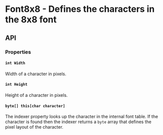 # Font8x8 - Defines the characters in the 8x8 font

## API

### Properties

#### `int Width`

Width of a character in pixels.

#### `int Height`

Height of a character in pixels.

#### `byte[] this[char character]`

The indexer property looks up the character in the internal font table.  If the character is found then the indexer returns a `byte` array that defines the pixel layout of the character.